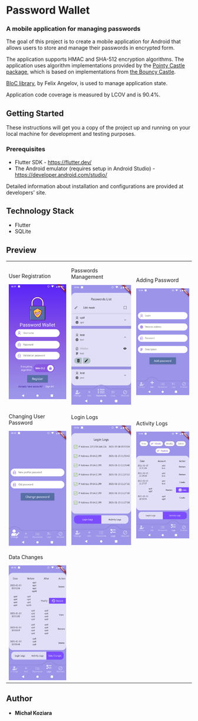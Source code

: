 # Password Wallet

### A mobile application for managing passwords

The goal of this project is to create a mobile application for Android that allows users to store and manage their passwords in encrypted form.

The application supports HMAC and SHA-512 encryption algorithms. 
The application uses algorithm implementations provided by the [Pointy Castle package](https://pub.dev/packages/pointycastle), which is based on implementations from [the Bouncy Castle](https://bouncycastle.org/).

[BloC library](https://bloclibrary.dev/), by Felix Angelov, is used to manage application state.

Application code coverage is measured by LCOV and is 90.4%.

## Getting Started

These instructions will get you a copy of the project up and running on 
your local machine for development and testing purposes.

### Prerequisites

* Flutter SDK - https://flutter.dev/
* The Android emulator (requires setup in Android Studio) - https://developer.android.com/studio/

Detailed information about installation and configurations are provided at developers' site.

## Technology Stack

* Flutter
* SQLite

## Preview

<table>
    <tr>
        <td>
            <p>User Registration</p>
            <img src="images/img_1.png" alt="user registration" title="User Registration">
        </td>
        <td>
            <p>Passwords Management</p>
            <img src="images/img_2.png" alt="passwords management" title="Passwords Management">
        </td>
        <td>
            <p>Adding Password</p>
            <img src="images/img_3.png" alt="adding password" title="Adding Password">
        </td>
    </tr>
    <tr>
        <td>
            <p>Changing User Password</p>
            <img src="images/img_4.png" alt="changing user password" title="Changing User Password">
        </td>
        <td>
            <p>Login Logs</p>
            <img src="images/img_5.png" alt="login logs" title="Login Logs">
        </td>
        <td>
            <p>Activity Logs</p>
            <img src="images/img_6.png" alt="activity logs" title="Activity Logs">
        </td>
    </tr>
    <tr>
        <td>
            <p>Data Changes</p>
            <img src="images/img_7.png" alt="data changes" title="Data Changes">
        </td>
    </tr>
</table>

## Author

* **Michał Koziara** 

